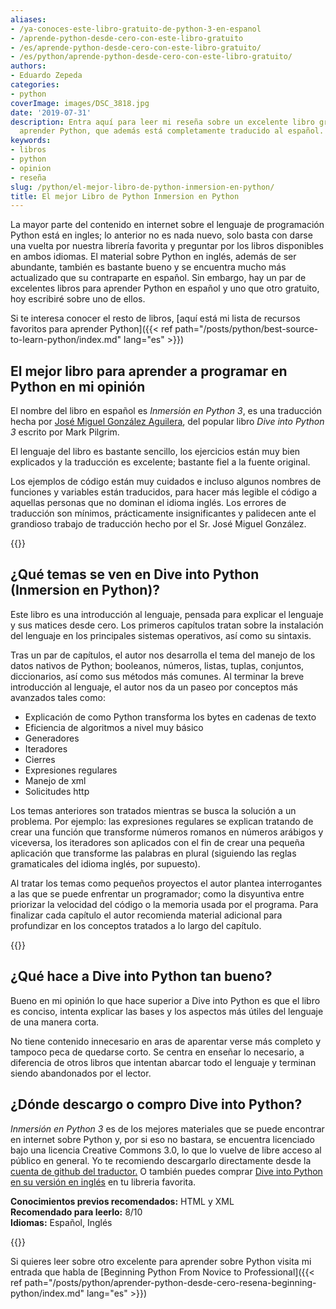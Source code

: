 ```yaml
---
aliases:
- /ya-conoces-este-libro-gratuito-de-python-3-en-espanol
- /aprende-python-desde-cero-con-este-libro-gratuito
- /es/aprende-python-desde-cero-con-este-libro-gratuito/
- /es/python/aprende-python-desde-cero-con-este-libro-gratuito/
authors:
- Eduardo Zepeda
categories:
- python
coverImage: images/DSC_3818.jpg
date: '2019-07-31'
description: Entra aquí para leer mi reseña sobre un excelente libro gratuito para
  aprender Python, que además está completamente traducido al español.
keywords:
- libros
- python
- opinion
- reseña
slug: /python/el-mejor-libro-de-python-inmersion-en-python/
title: El mejor Libro de Python Inmersion en Python
---
```


La mayor parte del contenido en internet sobre el lenguaje de programación Python está en ingles; lo anterior no es nada nuevo, solo basta con darse una vuelta por nuestra librería favorita y preguntar por los libros disponibles en ambos idiomas. El material sobre Python en inglés, además de ser abundante, también es bastante bueno y se encuentra mucho más actualizado que su contraparte en español. Sin embargo, hay un par de excelentes libros para aprender Python en español y uno que otro gratuito, hoy escribiré sobre uno de ellos.

Si te interesa conocer el resto de libros, [aquí está mi lista de recursos favoritos para aprender Python]({{< ref path="/posts/python/best-source-to-learn-python/index.md" lang="es" >}})

## El mejor libro para aprender a programar en Python en mi opinión

El nombre del libro en español es _Inmersión en Python 3_, es una traducción hecha por [José Miguel González Aguilera](http://www.jmgaguilera.com/), del popular libro _Dive into Python 3_ escrito por Mark Pilgrim.

El lenguaje del libro es bastante sencillo, los ejercicios están muy bien explicados y la traducción es excelente; bastante fiel a la fuente original. 

Los ejemplos de código están muy cuidados e incluso algunos nombres de funciones y variables están traducidos, para hacer más legible el código a aquellas personas que no dominan el idioma inglés. Los errores de traducción son mínimos, prácticamente insignificantes y palidecen ante el grandioso trabajo de traducción hecho por el Sr. José Miguel González.

{{<ad1>}}

## ¿Qué temas se ven en Dive into Python (Inmersion en Python)?

Este libro es una introducción al lenguaje, pensada para explicar el lenguaje y sus matices desde cero. Los primeros capítulos tratan sobre la instalación del lenguaje en los principales sistemas operativos, así como su sintaxis. 

Tras un par de capítulos, el autor nos desarrolla el tema del manejo de los datos nativos de Python; booleanos, números, listas, tuplas, conjuntos, diccionarios, así como sus métodos más comunes. Al terminar la breve introducción al lenguaje, el autor nos da un paseo por conceptos más avanzados tales como:

- Explicación de como Python transforma los bytes en cadenas de texto
- Eficiencia de algoritmos a nivel muy básico
- Generadores
- Iteradores
- Cierres
- Expresiones regulares
- Manejo de xml
- Solicitudes http

Los temas anteriores son tratados mientras se busca la solución a un problema. Por ejemplo: las expresiones regulares se explican tratando de crear una función que transforme números romanos en números arábigos y viceversa, los iteradores son aplicados con el fin de crear una pequeña aplicación que transforme las palabras en plural (siguiendo las reglas gramaticales del idioma inglés, por supuesto). 

Al tratar los temas como pequeños proyectos el autor plantea interrogantes a las que se puede enfrentar un programador; como la disyuntiva entre priorizar la velocidad del código o la memoria usada por el programa. Para finalizar cada capítulo el autor recomienda material adicional para profundizar en los conceptos tratados a lo largo del capítulo.

{{<ad2>}}

## ¿Qué hace a Dive into Python tan bueno?

Bueno en mi opinión lo que hace superior a Dive into Python es que el libro es conciso, intenta explicar las bases y los aspectos más útiles del lenguaje de una manera corta. 

No tiene contenido innecesario en aras de aparentar verse más completo y tampoco peca de quedarse corto. Se centra en enseñar lo necesario, a diferencia de otros libros que intentan abarcar todo el lenguaje y terminan siendo abandonados por el lector.

## ¿Dónde descargo o compro Dive into Python?

_Inmersión en Python 3_ es de los mejores materiales que se puede encontrar en internet sobre Python y, por si eso no bastara, se encuentra licenciado bajo una licencia Creative Commons 3.0, lo que lo vuelve de libre acceso al público en general. Yo te recomiendo descargarlo directamente desde la [cuenta de github del traductor.](https://github.com/jmgaguilera/inmersionenpython3) O también puedes comprar [Dive into Python en su versión en inglés](https://amzn.to/4oinuzN#?) en tu libreria favorita.

****Conocimientos previos recomendados:**** HTML y XML  
**Recomendado para leerlo:** 8/10  
**Idiomas:** Español, Inglés

{{<ad3>}}

Si quieres leer sobre otro excelente para aprender sobre Python visita mi entrada que habla de [Beginning Python From Novice to Professional]({{< ref path="/posts/python/aprender-python-desde-cero-resena-beginning-python/index.md" lang="es" >}})